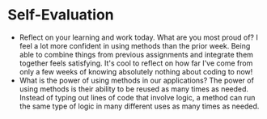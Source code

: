 # Self-Evaluation

- Reflect on your learning and work today. What are you most proud of?
I feel a lot more confident in using methods than the prior week. Being able to combine things from previous assignments and integrate them together feels satisfying. It's cool to reflect on how far I've come from only a few weeks of knowing absolutely nothing about coding to now!
- What is the power of using methods in our applications?
The power of using methods is their ability to be reused as many times as needed. Instead of typing out lines of code that involve logic, a method can run the same type of logic in many different uses as many times as needed.
